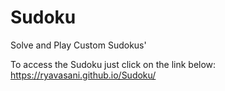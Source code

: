 # Sudoku
Solve and Play Custom Sudokus'

To access the Sudoku just click on the link below:
https://ryavasani.github.io/Sudoku/

